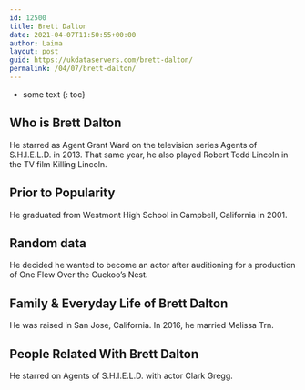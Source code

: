 ```yaml
---
id: 12500
title: Brett Dalton
date: 2021-04-07T11:50:55+00:00
author: Laima
layout: post
guid: https://ukdataservers.com/brett-dalton/
permalink: /04/07/brett-dalton/
---
```


* some text
{: toc}


## Who is Brett Dalton
                  
                  
                  
He starred as Agent Grant Ward on the television series Agents of S.H.I.E.L.D. in 2013. That same year, he also played Robert Todd Lincoln in the TV film Killing Lincoln.
                  
              
            
              
            
                
                
                
## Prior to Popularity
                  
                  
                  
He graduated from Westmont High School in Campbell, California in 2001.
                  
              
            
              
            
                
                
                
## Random data
                  
                  
                  
He decided he wanted to become an actor after auditioning for a production of One Flew Over the Cuckoo&#8217;s Nest.
                  
              
            
              
            
                
                
                
## Family & Everyday Life of Brett Dalton
                  
                  
                  
He was raised in San Jose, California. In 2016, he married Melissa Trn.
                  
              
            
              
            
                
                
                
## People Related With Brett Dalton
                  
                  
                  
He starred on Agents of S.H.I.E.L.D. with actor Clark Gregg.
                  
              
            
              
            
                
              
            
              
              
            
            
              
            
          
          
          